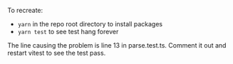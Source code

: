 To recreate:

-   `yarn` in the repo root directory to install packages
-   `yarn test` to see test hang forever

The line causing the problem is line 13 in parse.test.ts. Comment it out and restart vitest to see the test pass.
